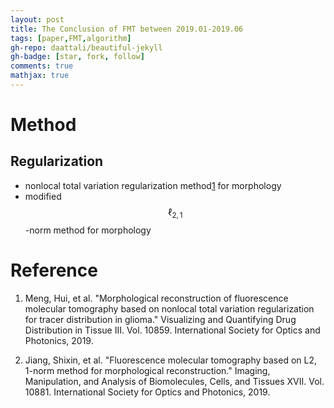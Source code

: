 ```yaml
---
layout: post
title: The Conclusion of FMT between 2019.01-2019.06
tags: [paper,FMT,algorithm]
gh-repo: daattali/beautiful-jekyll
gh-badge: [star, fork, follow]
comments: true
mathjax: true
---
```

# Method

## Regularization

- nonlocal total variation regularization method[1](#1) for morphology
- modified $$\ell_{2,1}$$-norm method for morphology


# Reference
1. <span id="1">Meng, Hui, et al. "Morphological reconstruction of fluorescence molecular tomography based on nonlocal total variation regularization for tracer distribution in glioma." Visualizing and Quantifying Drug Distribution in Tissue III. Vol. 10859. International Society for Optics and Photonics, 2019.</span>

2. <span id="2">Jiang, Shixin, et al. "Fluorescence molecular tomography based on L2, 1-norm method for morphological reconstruction." Imaging, Manipulation, and Analysis of Biomolecules, Cells, and Tissues XVII. Vol. 10881. International Society for Optics and Photonics, 2019.</span>
